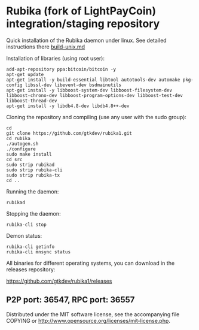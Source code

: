 Rubika (fork of LightPayCoin) integration/staging repository
======================================


Quick installation of the Rubika daemon under linux. See detailed instructions there [build-unix.md](build-unix.md)

Installation of libraries (using root user):

    add-apt-repository ppa:bitcoin/bitcoin -y
    apt-get update
    apt-get install -y build-essential libtool autotools-dev automake pkg-config libssl-dev libevent-dev bsdmainutils
    apt-get install -y libboost-system-dev libboost-filesystem-dev libboost-chrono-dev libboost-program-options-dev libboost-test-dev libboost-thread-dev
    apt-get install -y libdb4.8-dev libdb4.8++-dev

Cloning the repository and compiling (use any user with the sudo group):

    cd
    git clone https://github.com/gtkdev/rubika1.git
    cd rubika
    ./autogen.sh
    ./configure
    sudo make install
    cd src
    sudo strip rubikad
    sudo strip rubika-cli
    sudo strip rubika-tx
    cd ..

Running the daemon:

    rubikad 

Stopping the daemon:

    rubika-cli stop

Demon status:

    rubika-cli getinfo
    rubika-cli mnsync status

All binaries for different operating systems, you can download in the releases repository:

https://github.com/gtkdev/rubika1/releases

P2P port: 36547, RPC port: 36557
-
Distributed under the MIT software license, see the accompanying file COPYING or http://www.opensource.org/licenses/mit-license.php.
